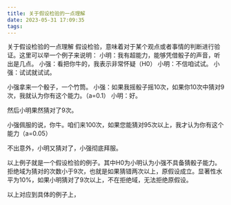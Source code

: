 ```yaml
---
title: 关于假设检验的一点理解
date: 2023-05-31 17:09:35
tags:
---
```


关于假设检验的一点理解
假设检验，意味着对于某个观点或者事情的判断进行验证。这里可以举一个例子来说明：
小明：我有超能力，能够凭借骰子的声音，听出是几点。
小强：看把你牛的，我表示非常怀疑（H0）
小明：不信咱试试。
小强：试试就试试。

小强拿来一个骰子，一个竹筒。
小强：如果我摇骰子摇10次，如果你10次中猜对9次，我就认为你有这个能力。（a=0.1）
小明：好。

然后小明果然猜对了9次。

小强佩服的说，你牛。咱们来100次，如果您能猜对95次以上，我才认为你有这个能力（a=0.05）

不出意外，小明又猜对了，小强彻底拜服。

以上例子就是一个假设检验的例子。其中H0为小明认为小强不具备猜骰子能力。拒绝域为猜对的次数小于9次，也就是如果猜错两次以上，原假设成立。显著性水平为10%，如果小明猜对了9次以上，不在拒绝域，无法拒绝原假设。

以上对应到具体的例子上，




